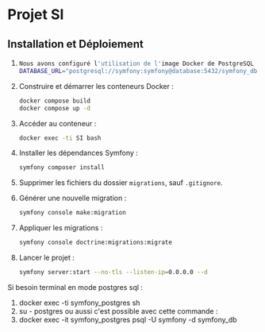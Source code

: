 # Projet SI

## Installation et Déploiement

1.  ```bash
    Nous avons configuré l'utilisation de l'image Docker de PostgreSQL dans le fichier docker-compose.yml et éventuellement dans le Dockerfile, puis nous avons ajouté cette ligne dans le fichier .env pour définir la connexion à la base de données :
    DATABASE_URL="postgresql://symfony:symfony@database:5432/symfony_db?serverVersion=15&charset=utf8"
    ```  
2. Construire et démarrer les conteneurs Docker :
   ```bash
   docker compose build
   docker compose up -d
   ```

3. Accéder au conteneur :
   ```bash
   docker exec -ti SI bash
   ```

4. Installer les dépendances Symfony :
   ```bash
   symfony composer install
   ```

5. Supprimer les fichiers du dossier `migrations`, sauf `.gitignore`.

6. Générer une nouvelle migration :
   ```bash
   symfony console make:migration
   ```

7. Appliquer les migrations :
   ```bash
   symfony console doctrine:migrations:migrate
   ```
   
8. Lancer le projet :
   ```bash
   symfony server:start --no-tls --listen-ip=0.0.0.0 --d
   ```
Si besoin terminal en mode postgres sql :
 1. docker exec -ti symfony_postgres sh
 2. su - postgres
 ou aussi c'est possible avec cette commande : 
 1. docker exec -it symfony_postgres psql -U symfony -d symfony_db